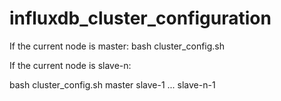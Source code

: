 # influxdb_cluster_configuration

If the current node is master:
bash cluster_config.sh

If the current node is slave-n:

bash cluster_config.sh master slave-1 ... slave-n-1
